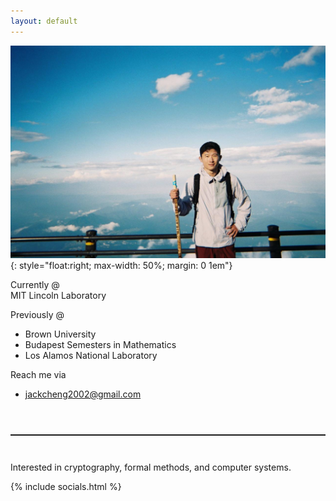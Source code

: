 ```yaml
---
layout: default
---
```


![image](/assets/pics/fuji.JPG){: style="float:right; max-width: 50%; margin: 0 1em"}

Currently @ <br>
MIT Lincoln Laboratory

Previously @
* Brown University
* Budapest Semesters in Mathematics
* Los Alamos National Laboratory

Reach me via
* jackcheng2002@gmail.com

<hr style="border-top: solid 1px; margin: 4em 0 3em 0;" />

Interested in cryptography, formal methods, and computer systems.

{% include socials.html %}
